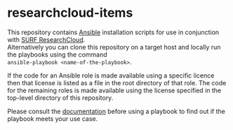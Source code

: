 # researchcloud-items
This repository contains [Ansible](ansible.com) installation scripts for use in conjunction with [SURF ResearchCloud](https://portal.live.surfresearchcloud.nl).   
Alternatively you can clone this repository on a target host and locally run the playbooks using the command  
`ansible-playbook <name-of-the-playbook>`. 

If the code for an Ansible role is made available using a specific licence then that license is listed as a file in the root directory of that role. The code for the remaining roles is made available using the license specified in the top-level directory of this repository. 

Please consult the [documentation](doc/index.md) before using a playbook to find out if the playbook meets your use case.  
